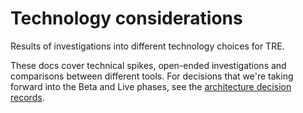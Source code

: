 # Technology considerations

Results of investigations into different technology choices for TRE.

These docs cover technical spikes, open-ended investigations and comparisons
between different tools. 
For decisions that we're taking forward into the Beta and Live phases, see the
[architecture decision records](../architecture-decision-records/README.md).